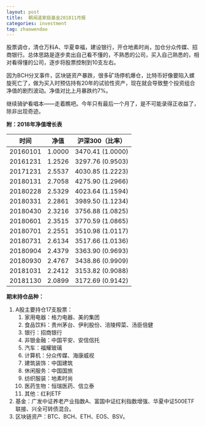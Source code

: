 ```yaml
---
layout: post
title:  朝闻道家庭基金201811月报
categories: investment
tag: zhaowendao
---
```


股票调仓，清仓万科A、华夏幸福，建设银行，开仓地素时尚，加仓分众传媒、招商银行。总体思路是逐步卖出自己看不懂的，不熟悉的公司，买入自己熟悉的，相对看得懂的公司，逐步将股票控制到10支左右。

因为BCH分叉事件，区块链资产暴跌，很多矿场停机爆仓，比特币好像要陷入螺旋死亡了，做为买入时预估持有20年的试验性资产，现在就会导致整个投资组合净值的剧烈波动。净值对比上月暴跌约7%。

继续骑驴看唱本——走着瞧吧。今年只有最后一个月了，是不可能录得正收益了，除非出现奇迹。

**附：2018年净值增长表**

| 时间     | 净值   | 沪深300（比率）   |
| -------- | ------ | ----------------- |
| 20160101 | 1.0000 | 3470.41 (1.0000)  |
| 20161231 | 1.2526 | 3297.76 (0.9503)  |
| 20171231 | 2.5537 | 4030.85 (1.2223)  |
| 20180131 | 2.7058 | 4275.90 (1.2966)  |
| 20180228 | 2.5329 | 4023.64 (1.1594)  |
| 20180331 | 2.2861 | 3989.50 (1.1234)  |
| 20180430 | 2.3216 | 3756.88 (1.0825)  |
| 20180601 | 2.3515 | 3770.59 (1.0865)  |
| 20180701 | 2.2551 | 3510.98 (1.0117)  |
| 20180731 | 2.6134 | 3517.66 (1.0136)  |
| 20180904 | 2.4379 | 3363.90 (0.9693)  |
| 20180930 | 2.4767 | 3438.86 (0.9909)  |
| 20181031 | 2.2412 | 3153.82  (0.9088) |
| 20181130 | 2.0899 | 3172.69  (0.9142) |

**期末持仓品种：**

1. A股主要持仓17支股票：
   1. 家用电器：格力电器、美的集团
   2. 食品饮料：贵州茅台、伊利股份、涪陵榨菜、汤臣倍健
   3. 银行：招商银行
   4. 非银金融：中国平安、安信信托
   5. 汽车：福耀玻璃
   6. 计算机：分众传媒、海康威视
   7. 建筑装饰：中国建筑
   8. 休闲服务：中国国旅
   9. 纺织服装：地素时尚
   10. 医药生物：恒瑞医药、信立泰
   11. 其他：红利ETF
2. 基金：广发中证养老产业指数A、富国中证红利指数增强、华夏中证500ETF联接、兴全可转债混合。
3. 区块链资产：BTC、BCH、ETH、EOS、BSV。


